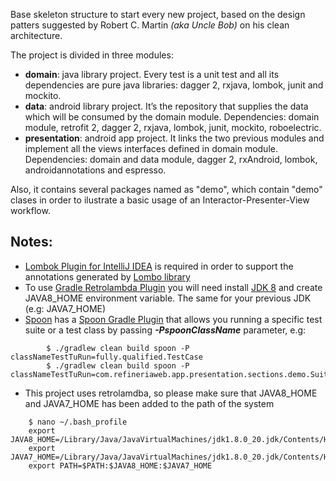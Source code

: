 Base skeleton structure to start every new project, based on the design patters suggested by Robert C. Martin *(aka Uncle Bob)* on his clean architecture.

The project is divided in three modules:
* **domain**: java library project. Every test is a unit test and all its dependencies are pure java libraries: dagger 2, rxjava, lombok, junit and mockito.
* **data**: android library project. It’s the repository that supplies the data which will be consumed by the domain module. Dependencies: domain module, retrofit 2, dagger 2, rxjava, lombok, junit, mockito, roboelectric.
* **presentation**: android app project. It links the two previous modules and implement all the views interfaces defined in domain module. Dependencies: domain and data module, dagger 2, rxAndroid, lombok, androidannotations and espresso.

Also, it contains several packages named as "demo", which contain "demo" clases in order to ilustrate a basic usage of an Interactor-Presenter-View workflow. 

## Notes:
+ [Lombok Plugin for IntelliJ IDEA](https://github.com/mplushnikov/lombok-intellij-plugin) is required in order to support the annotations generated by [Lombo library](https://github.com/rzwitserloot/lombok)
+ To use [Gradle Retrolambda Plugin](https://github.com/evant/gradle-retrolambda) you will need install [JDK 8](http://www.oracle.com/technetwork/java/javase/overview/java8-2100321.html) and create JAVA8_HOME environment variable. The same for your previous JDK (e.g: JAVA7_HOME)
+ [Spoon](https://github.com/square/spoon) has a [Spoon Gradle Plugin](https://github.com/stanfy/spoon-gradle-plugin) that allows you running a specific test suite or a test class by passing ***-PspoonClassName*** parameter, e.g:
```
        $ ./gradlew clean build spoon -P classNameTestTuRun=fully.qualified.TestCase
        $ ./gradlew clean build spoon -P classNameTestTuRun=com.refineriaweb.app.presentation.sections.demo.SuiteIntegration
```
+ This project uses retrolamdba, so please make sure that JAVA8_HOME and JAVA7_HOME has been added to the path of the system
```
    $ nano ~/.bash_profile
	export JAVA8_HOME=/Library/Java/JavaVirtualMachines/jdk1.8.0_20.jdk/Contents/Home
	export JAVA7_HOME=/Library/Java/JavaVirtualMachines/jdk1.8.0_20.jdk/Contents/Home
	export PATH=$PATH:$JAVA8_HOME:$JAVA7_HOME
```